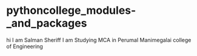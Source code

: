 # pythoncollege_modules-_and_packages
hi I am Salman Sheriff I am Studying MCA in Perumal Manimegalai college of Engineering 
